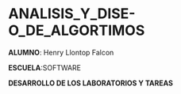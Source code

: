 # ANALISIS_Y_DISE-O_DE_ALGORTIMOS

**ALUMNO**: Henry Llontop Falcon
   
**ESCUELA**:SOFTWARE
  
**DESARROLLO DE LOS LABORATORIOS Y TAREAS**
